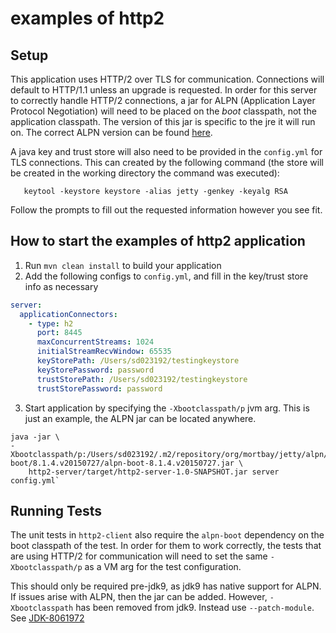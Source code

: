 # examples of http2

Setup
---
This application uses HTTP/2 over TLS for communication. Connections will default to HTTP/1.1 unless an upgrade is requested. In order for this server to correctly handle HTTP/2 connections, a jar for ALPN (Application Layer Protocol Negotiation) will need to be placed on the _boot_ classpath, not the application classpath. The version of this jar is specific to the jre it will run on. The correct ALPN version can be found [here](https://www.eclipse.org/jetty/documentation/current/alpn-chapter.html#alpn-versions). 

A java key and trust store will also need to be provided in the `config.yml` for TLS connections. This can created by the following command (the store will be created in the working directory the command was executed):
 
 ```
    keytool -keystore keystore -alias jetty -genkey -keyalg RSA
 ```
 Follow the prompts to fill out the requested information however you see fit. 

How to start the examples of http2 application
---

1. Run `mvn clean install` to build your application
1. Add the following configs to `config.yml`, and fill in the key/trust store info as necessary
```yaml
server:
  applicationConnectors:
    - type: h2
      port: 8445
      maxConcurrentStreams: 1024
      initialStreamRecvWindow: 65535
      keyStorePath: /Users/sd023192/testingkeystore
      keyStorePassword: password
      trustStorePath: /Users/sd023192/testingkeystore
      trustStorePassword: password

```
3. Start application by specifying the `-Xbootclasspath/p` jvm arg. This is just an example, the ALPN jar can be located anywhere.  
```
java -jar \
-Xbootclasspath/p:/Users/sd023192/.m2/repository/org/mortbay/jetty/alpn/alpn-boot/8.1.4.v20150727/alpn-boot-8.1.4.v20150727.jar \
    http2-server/target/http2-server-1.0-SNAPSHOT.jar server config.yml`
```    

Running Tests
---
The unit tests in `http2-client` also require the `alpn-boot` dependency on the boot classpath of the test. In
order for them to work correctly, the tests that are using HTTP/2 for communication will need to set the same
`-Xbootclasspath/p` as a VM arg for the test configuration. 

This should only be required pre-jdk9, as jdk9 has native support for ALPN. If issues arise with ALPN, then the jar 
can be added. However, `-Xbootclasspath` has been removed from jdk9. Instead use `--patch-module`. See [JDK-8061972](https://bugs.openjdk.java.net/browse/JDK-8061972)
